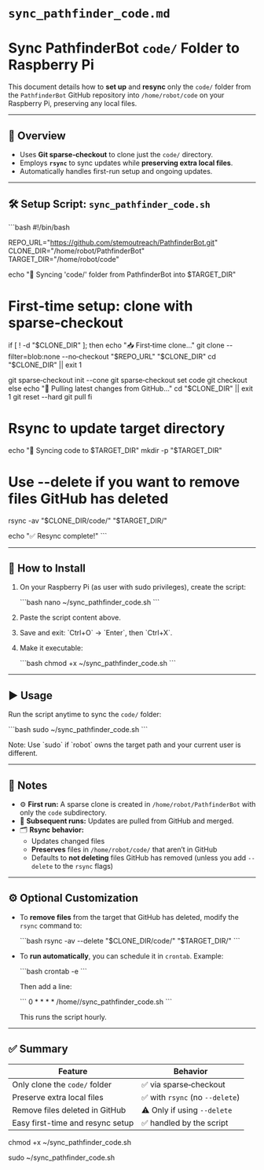 # `sync_pathfinder_code.md`

# Sync PathfinderBot `code/` Folder to Raspberry Pi

This document details how to **set up** and **resync** only the `code/` folder from the `PathfinderBot` GitHub repository into `/home/robot/code` on your Raspberry Pi, preserving any local files.

---

## 🎯 Overview

- Uses **Git sparse‑checkout** to clone just the `code/` directory.
- Employs **`rsync`** to sync updates while **preserving extra local files**.
- Automatically handles first-run setup and ongoing updates.

---

## 🛠️ Setup Script: `sync_pathfinder_code.sh`

\`\`\`bash
#!/bin/bash

REPO_URL="https://github.com/stemoutreach/PathfinderBot.git"
CLONE_DIR="/home/robot/PathfinderBot"
TARGET_DIR="/home/robot/code"

echo "🔄 Syncing 'code/' folder from PathfinderBot into $TARGET_DIR"

# First‑time setup: clone with sparse‑checkout
if [ ! -d "$CLONE_DIR" ]; then
  echo "📥 First‑time clone..."
  git clone --filter=blob:none --no‑checkout "$REPO_URL" "$CLONE_DIR"
  cd "$CLONE_DIR" || exit 1

  git sparse‑checkout init --cone
  git sparse‑checkout set code
  git checkout
else
  echo "🔁 Pulling latest changes from GitHub..."
  cd "$CLONE_DIR" || exit 1
  git reset --hard
  git pull
fi

# Rsync to update target directory
echo "📂 Syncing code to $TARGET_DIR"
mkdir -p "$TARGET_DIR"

# Use --delete if you want to remove files GitHub has deleted
rsync -av "$CLONE_DIR/code/" "$TARGET_DIR/"

echo "✅ Resync complete!"
\`\`\`

---

## 🚀 How to Install

1. On your Raspberry Pi (as user with sudo privileges), create the script:

   \`\`\`bash
   nano ~/sync_pathfinder_code.sh
   \`\`\`

2. Paste the script content above.
3. Save and exit: \`Ctrl+O\` → \`Enter\`, then \`Ctrl+X\`.
4. Make it executable:

   \`\`\`bash
   chmod +x ~/sync_pathfinder_code.sh
   \`\`\`

---

## ▶️ Usage

Run the script anytime to sync the `code/` folder:

\`\`\`bash
sudo ~/sync_pathfinder_code.sh
\`\`\`

Note: Use \`sudo\` if \`robot\` owns the target path and your current user is different.

---

## 📌 Notes

- ⚙️ **First run:** A sparse clone is created in `/home/robot/PathfinderBot` with only the `code` subdirectory.
- 🔄 **Subsequent runs:** Updates are pulled from GitHub and merged.
- 🗂️ **Rsync behavior:**  
  - Updates changed files  
  - **Preserves** files in `/home/robot/code/` that aren’t in GitHub  
  - Defaults to **not deleting** files GitHub has removed (unless you add `--delete` to the `rsync` flags)

---

## ⚙️ Optional Customization

- To **remove files** from the target that GitHub has deleted, modify the `rsync` command to:

  \`\`\`bash
  rsync -av --delete "$CLONE_DIR/code/" "$TARGET_DIR/"
  \`\`\`

- To **run automatically**, you can schedule it in `crontab`. Example:

  \`\`\`bash
  crontab -e
  \`\`\`

  Then add a line:

  \`\`\`
  0 * * * * /home/<user>/sync_pathfinder_code.sh
  \`\`\`

  This runs the script hourly.

---

## ✅ Summary

| Feature                          | Behavior                          |
|----------------------------------|-----------------------------------|
| Only clone the `code/` folder    | ✅ via sparse‑checkout             |
| Preserve extra local files       | ✅ with `rsync` (no `--delete`)   |
| Remove files deleted in GitHub   | ⚠️ Only if using `--delete`       |
| Easy first-time and resync setup | ✅ handled by the script           |

chmod +x ~/sync_pathfinder_code.sh

sudo ~/sync_pathfinder_code.sh

